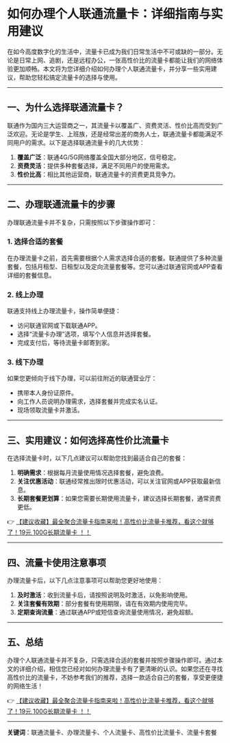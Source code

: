# 如何办理个人联通流量卡：详细指南与实用建议

在如今高度数字化的生活中，流量卡已成为我们日常生活中不可或缺的一部分。无论是日常上网、追剧，还是远程办公，一张高性价比的流量卡都能让我们的网络体验更加顺畅。本文将为您详细介绍如何办理个人联通流量卡，并分享一些实用建议，帮助您轻松搞定流量卡的选择与使用。

---

## 一、为什么选择联通流量卡？

联通作为国内三大运营商之一，其流量卡以覆盖广、资费灵活、性价比高而受到广泛欢迎。无论是学生、上班族，还是经常出差的商务人士，联通流量卡都能满足不同用户的需求。以下是选择联通流量卡的几大优势：

1. **覆盖广泛**：联通4G/5G网络覆盖全国大部分地区，信号稳定。
2. **资费灵活**：提供多种套餐选择，满足不同用户的使用需求。
3. **性价比高**：相比其他运营商，联通流量卡的资费更具竞争力。

---

## 二、办理联通流量卡的步骤

办理联通流量卡并不复杂，只需按照以下步骤操作即可：

### 1. 选择合适的套餐
在办理流量卡之前，首先需要根据个人需求选择合适的套餐。联通提供了多种流量套餐，包括月租型、日租型以及定向流量套餐等。您可以通过联通官网或APP查看详细的套餐信息。

### 2. 线上办理
联通支持线上办理流量卡，操作简单便捷：
- 访问联通官网或下载联通APP。
- 选择“流量卡办理”选项，填写个人信息并选择套餐。
- 完成支付后，等待流量卡邮寄到家。

### 3. 线下办理
如果您更倾向于线下办理，可以前往附近的联通营业厅：
- 携带本人身份证原件。
- 向工作人员说明办理需求，选择套餐并完成实名认证。
- 现场领取流量卡并激活。

---

## 三、实用建议：如何选择高性价比流量卡

在选择流量卡时，以下几点建议可以帮助您找到最适合自己的套餐：

1. **明确需求**：根据每月流量使用情况选择套餐，避免浪费。
2. **关注优惠活动**：联通经常推出限时优惠活动，可以关注官网或APP获取最新信息。
3. **长期套餐更划算**：如果您需要长期使用流量卡，建议选择长期套餐，通常资费更低。

👉 [【建议收藏】最全聚合流量卡指南来啦！高性价比流量卡推荐，看这个就够了！19元 100G长期流量卡 ！！](https://bit.ly/Liuliangka)

---

## 四、流量卡使用注意事项

办理流量卡后，以下几点注意事项可以帮助您更好地使用：

1. **及时激活**：收到流量卡后，请按照说明及时激活，以免影响使用。
2. **关注套餐有效期**：部分套餐有使用期限，请在有效期内使用完毕。
3. **定期查询流量**：通过联通APP或短信查询流量使用情况，避免超额。

---

## 五、总结

办理个人联通流量卡并不复杂，只需选择合适的套餐并按照步骤操作即可。通过本文的详细介绍，相信您已经对如何办理流量卡有了更清晰的认识。如果您还在寻找高性价比的流量卡，不妨参考我们的推荐，选择一款适合自己的套餐，享受更便捷的网络生活！

👉 [【建议收藏】最全聚合流量卡指南来啦！高性价比流量卡推荐，看这个就够了！19元 100G长期流量卡 ！！](https://bit.ly/Liuliangka)

---

**关键词**：联通流量卡、办理流量卡、个人流量卡、高性价比流量卡、流量卡套餐